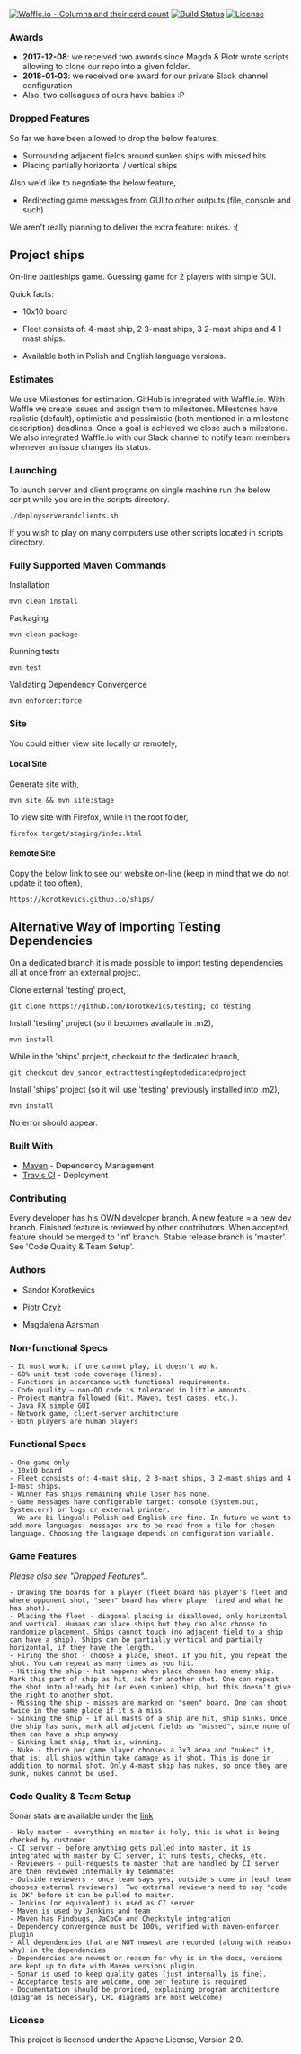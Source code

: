 [![Waffle.io - Columns and their card count](https://badge.waffle.io/korotkevics/ships.svg?columns=all)](https://waffle.io/korotkevics/ships)
[![Build Status](https://travis-ci.org/korotkevics/ships.svg?branch=int)](https://travis-ci.org/korotkevics/ships)
[![License](http://img.shields.io/:license-Apache%202-red.svg)](http://www.apache.org/licenses/LICENSE-2.0.txt)

### Awards

 * **2017-12-08**: we received two awards since Magda & Piotr wrote scripts allowing to clone our repo into a given folder. 
 * **2018-01-03**: we received one award for our private Slack channel configuration  
 * Also, two colleagues of ours have babies :P

### Dropped Features

So far we have been allowed  to drop the below features,

 * Surrounding adjacent fields around sunken ships with missed hits
 * Placing partially horizontal / vertical ships

Also we'd like to negotiate the below feature,

 * Redirecting game messages from GUI to other outputs (file, console and such)

We aren't really planning to deliver the extra feature: nukes. :(

## Project ships

On-line battleships game. Guessing game for 2 players with simple GUI.

Quick facts:

* 10x10 board

* Fleet consists of: 4-mast ship, 2 3-mast ships, 3 2-mast ships and 4 1-mast ships.

* Available both in Polish and English language versions.

### Estimates

We use Milestones for estimation. GitHub is integrated with Waffle.io. With Waffle we create issues and assign them to milestones.
Milestones have realistic (default), optimistic and pessimistic (both mentioned in a milestone description) deadlines. Once a goal is achieved we close such a milestone.
We also integrated Waffle.io with our Slack channel to notify team members whenever an issue changes its status. 

### Launching 

To launch server and client programs on single machine run the below script while you are in the scripts directory.
    
    ./deployserverandclients.sh 

If you wish to play on many computers use other scripts located in scripts directory.

### Fully Supported Maven Commands 

Installation
    
    mvn clean install

Packaging

    mvn clean package

Running tests

    mvn test   

Validating Dependency Convergence

    mvn enforcer:force
    
### Site

You could either view site locally or remotely,

#### Local Site

Generate site with,

    mvn site && mvn site:stage

To view site with Firefox, while in the root folder,

    firefox target/staging/index.html 

#### Remote Site

Copy the below link to see our website on-line (keep in mind that we do not update it too often),

    https://korotkevics.github.io/ships/

## Alternative Way of Importing Testing Dependencies

On a dedicated branch it is made possible to import testing dependencies all at once from an external project.

Clone external 'testing' project,

    git clone https://github.com/korotkevics/testing; cd testing

Install 'testing' project (so it becomes available in .m2),

    mvn install

While in the 'ships' project, checkout to the dedicated branch,

    git checkout dev_sandor_extracttestingdeptodedicatedproject

Install 'ships' project (so it will use 'testing' previously installed into .m2),

    mvn install
    
No error should appear.

### Built With

* [Maven](https://maven.apache.org/) - Dependency Management
* [Travis CI](https://travis-ci.org) - Deployment

### Contributing

Every developer has his OWN developer branch. A new feature = a new dev branch. Finished feature is reviewed by other contributors. When accepted, feature should be merged to 'int' branch.
Stable release branch is 'master'. See 'Code Quality & Team Setup'.

### Authors

 * Sandor Korotkevics

 * Piotr Czyż

 * Magdalena Aarsman
 
### Non-functional Specs

    - It must work: if one cannot play, it doesn't work.
    - 60% unit test code coverage (lines).
    - Functions in accordance with functional requirements.
    - Code quality – non-OO code is tolerated in little amounts.
    - Project mantra followed (Git, Maven, test cases, etc.).
    - Java FX simple GUI
    - Network game, client-server architecture
    - Both players are human players

### Functional Specs
    
    - One game only
    - 10x10 board
    - Fleet consists of: 4-mast ship, 2 3-mast ships, 3 2-mast ships and 4 1-mast ships.
    - Winner has ships remaining while loser has none.
    - Game messages have configurable target: console (System.out, System.err) or logs or external printer.
    - We are bi-lingual: Polish and English are fine. In future we want to add more languages: messages are to be read from a file for chosen language. Choosing the language depends on configuration variable.

### Game Features

*Please also see "Dropped Features"..*

    - Drawing the boards for a player (fleet board has player's fleet and where opponent shot, "seen" board has where player fired and what he has shot).
    - Placing the fleet - diagonal placing is disallowed, only horizontal and vertical. Humans can place ships but they can also choose to randomize placement. Ships cannot touch (no adjacent field to a ship can have a ship). Ships can be partially vertical and partially horizontal, if they have the length.
    - Firing the shot - choose a place, shoot. If you hit, you repeat the shot. You can repeat as many times as you hit.
    - Hitting the ship - hit happens when place chosen has enemy ship. Mark this part of ship as hit, ask for another shot. One can repeat the shot into already hit (or even sunken) ship, but this doesn't give the right to another shot.
    - Missing the ship - misses are marked on "seen" board. One can shoot twice in the same place if it's a miss.
    - Sinking the ship - if all masts of a ship are hit, ship sinks. Once the ship has sunk, mark all adjacent fields as "missed", since none of them can have a ship anyway.  
    - Sinking last ship, that is, winning.
    - Nuke - thrice per game player chooses a 3x3 area and "nukes" it, that is, all ships within take damage as if shot. This is done in addition to normal shot. Only 4-mast ship has nukes, so once they are sunk, nukes cannot be used.

### Code Quality & Team Setup

Sonar stats are available under the [link](https://sonarcloud.io/organizations/mp5-team/projects?search=Ships+-+ROOT+int_2.0)

    - Holy master - everything on master is holy, this is what is being checked by customer
    - CI server - before anything gets pulled into master, it is integrated with master by CI server, it runs tests, checks, etc.
    - Reviewers - pull-requests to master that are handled by CI server are then reviewed internally by teammates
    - Outside reviewers - once team says yes, outsiders come in (each team chooses external reviewers). Two external reviewers need to say "code is OK" before it can be pulled to master.
    - Jenkins (or equivalent) is used as CI server
    - Maven is used by Jenkins and team
    - Maven has Findbugs, JaCoCo and Checkstyle integration
    - Dependency convergence must be 100%, verified with maven-enforcer plugin
    - All dependencies that are NOT newest are recorded (along with reason why) in the dependencies
    - Dependencies are newest or reason for why is in the docs, versions are kept up to date with Maven versions plugin.
    - Sonar is used to keep quality gates (just internally is fine).
    - Acceptance tests are welcome, one per feature is required
    - Documentation should be provided, explaining program architecture (diagram is necessary, CRC diagrams are most welcome)

### License

This project is licensed under the Apache License, Version 2.0.
